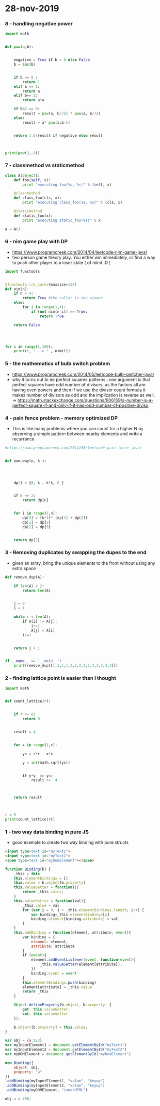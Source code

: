 # 28-nov-2019

### 8 - handling negative power

```python
import math


def pow(a,b):


    negative = True if b < 0 else False
    b = abs(b)


    if b == 0 :
        return 1
    elif b == 1:
        return a
    elif b== 2:
        return a*a

    if b%2 == 0:
        result = pow(a, b//2) * pow(a, b//2)
    else:
        result = a* pow(a,b-1)


    return 1.0/result if negative else result



print(pow(2,-3))
```


### 7 - classmethod vs staticmethod

```python
class A(object):
    def foo(self, x):
        print "executing foo(%s, %s)" % (self, x)

    @classmethod
    def class_foo(cls, x):
        print "executing class_foo(%s, %s)" % (cls, x)

    @staticmethod
    def static_foo(x):
        print "executing static_foo(%s)" % x    

a = A()
```


### 6 - nim game play with DP

- https://www.programcreek.com/2014/04/leetcode-nim-game-java/
- two person game theory play. You either win immediately, or find a way to push other player to a loser state ( of mind :D )

```python
import functools


@functools.lru_cache(maxsize=128)
def nim(n):
    if n < 4:
        return True #the caller is the winner
    else:
        for i in range(1,4):
            if (not nim(n-i)) == True:
                return True

    return False




for i in range(1,100):
    print(i, " --> " , nim(i))
```


### 5 - the mathematics of bulb switch problem

- https://www.programcreek.com/2014/05/leetcode-bulb-switcher-java/
- why it turns out to be perfect squares patterns ; one argument is that perfect squares have odd number of  divisors, as the factors all are having even powers and then if we use the divisor count formula it makes number of divisors as odd and the implication is reverse as well. -> 
https://math.stackexchange.com/questions/906159/a-number-is-a-perfect-square-if-and-only-if-it-has-odd-number-of-positive-diviso


### 4 - pain fence problem - memory optimized DP

- This is like many problems where you can count for a higher N by observing a simple pattern between nearby elements and write a recurrance

```python
#https://www.programcreek.com/2014/05/leetcode-pain-fence-java/


def num_way(n, k ):


    

    dp[] = {0, k , k*k, 0 }


    if n <= 2:
        return dp[n]


    for i in range(2,n):
        dp[3] = (k*1)* (dp[1] + dp[2])
        dp[1] = dp[2]
        dp[2] = dp[3]


    return dp[3]

```

### 3 - Removing duplicates by swapping the dupes to the end

- given an array, bring the unique elements to the front without using any extra space

```python
def remove_dup(A):

    if len(A) < 2:
        return len(A)


    j = 0
    i = 1

    while i < len(A):
        if A[i] != A[j]:
            j+=1
            A[j] = A[i]
        i+=1


    return j + 1


if __name__ == '__main__':
    print(remove_dup([1,1,1,1,2,2,2,2,2,3,3,3,3,3]))

```


### 2 - finding lattice point is easier than I thought

```python
import math


def count_lattice(r):


    if r <= 0:
        return 0


    result = 4


    for x in range(1,r):

        ys = r*r - x*x

        y = int(math.sqrt(ys))


        if y*y  == ys:
            result +=  4



    return result



r = 5
print(count_lattice(r))
```


### 1 - two way data binding in pure JS

- good example to create two way binding with pure structs

```html
<input type=text id="myText1">
<input type=text id="myText2">
<span type=text id="myDomElement"></span>
```


```javascript
function Binding(b) {
    _this = this
    this.elementBindings = []
    this.value = b.object[b.property]
    this.valueGetter = function(){
        return _this.value;
    }
    this.valueSetter = function(val){
        _this.value = val
        for (var i = 0; i < _this.elementBindings.length; i++) {
            var binding=_this.elementBindings[i]
            binding.element[binding.attribute] = val
        }
    }
    this.addBinding = function(element, attribute, event){
        var binding = {
            element: element,
            attribute: attribute
        }
        if (event){
            element.addEventListener(event, function(event){
                _this.valueSetter(element[attribute]);
            })
            binding.event = event
        }       
        this.elementBindings.push(binding)
        element[attribute] = _this.value
        return _this
    }

    Object.defineProperty(b.object, b.property, {
        get: this.valueGetter,
        set: this.valueSetter
    }); 

    b.object[b.property] = this.value;
}

var obj = {a:123}
var myInputElement1 = document.getElementById("myText1")
var myInputElement2 = document.getElementById("myText2")
var myDOMElement = document.getElementById("myDomElement")

new Binding({
	object: obj,
	property: "a"
})
.addBinding(myInputElement1, "value", "keyup")
.addBinding(myInputElement2, "value", "keyup")
.addBinding(myDOMElement, "innerHTML")

obj.a = 456;
```
